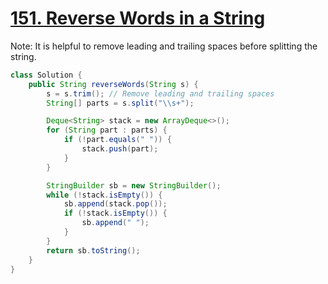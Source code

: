 # [151. Reverse Words in a String](https://leetcode.com/problems/reverse-words-in-a-string)

Note: It is helpful to remove leading and trailing spaces before splitting the string.

```java
class Solution {
    public String reverseWords(String s) {
        s = s.trim(); // Remove leading and trailing spaces
        String[] parts = s.split("\\s+");

        Deque<String> stack = new ArrayDeque<>();
        for (String part : parts) {
            if (!part.equals(" ")) {
                stack.push(part);
            }
        }

        StringBuilder sb = new StringBuilder();
        while (!stack.isEmpty()) {
            sb.append(stack.pop());
            if (!stack.isEmpty()) {
                sb.append(" ");
            }
        }
        return sb.toString();
    }
}
```